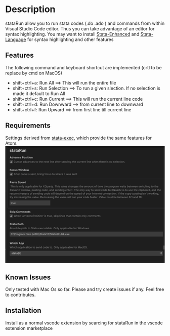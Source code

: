 # Description

stataRun allow you to run  stata codes (.do .ado ) and commands from within Visual Studio Code editor. Thus you can take  advantage of an editor for syntax highlighting. You may want to install [Stata-Enhanced](https://marketplace.visualstudio.com/items?itemName=kylebarron.stata-enhanced) and [Stata-Language](https://marketplace.visualstudio.com/items?itemName=mdob2k.stata-language) for syntax highlighting and other features

## Features

The following command and keyboard shortcut are implemented (crtl to be replace by cmd on MacOS)
- shift+ctrl+a: Run All ==> This will run the entire file
- shift+ctrl+s: Run Selection ==> To run a given slection. If no selection is made it default to Run All
- shift+ctrl+c: Run Current ==> This will run the current line code
- shift+ctrl+d: Run Downward ==> from current line to downward
- shift+ctrl+f: Run Upward ==> from first line till current line

## Requirements

Settings derived from [stata-exec](https://github.com/kylebarron/stata-exec), which provide the same features for Atom.
![run-command](./images/config.png)

## Known Issues

Only tested with Mac Os so far. Please and try create issues if any. Feel free to contributes.

## Installation

Install as a normal vscode extension by searcing for stataRun in the vscode extension marketplace
